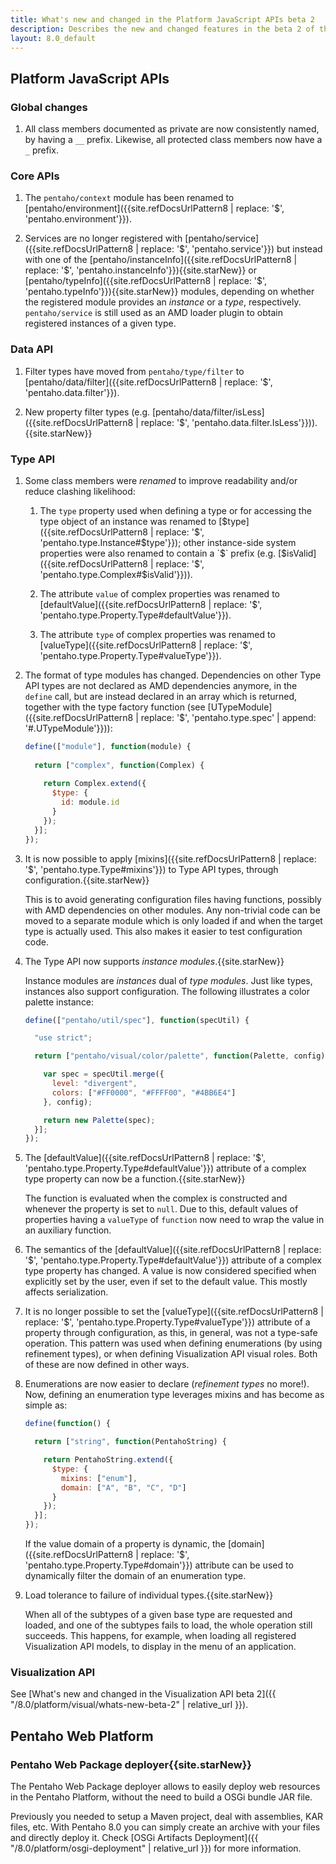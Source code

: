 ```yaml
---
title: What's new and changed in the Platform JavaScript APIs beta 2
description: Describes the new and changed features in the beta 2 of the Platform JavaScript APIs.
layout: 8.0_default
---
```


## Platform JavaScript APIs

### Global changes

1. All class members documented as private are now consistently named, by having a `__` prefix.
   Likewise, all protected class members now have a `_` prefix.


### Core APIs

1. The `pentaho/context` module has been renamed to 
   [pentaho/environment]({{site.refDocsUrlPattern8 | replace: '$', 'pentaho.environment'}}).

2. Services are no longer registered with 
   [pentaho/service]({{site.refDocsUrlPattern8 | replace: '$', 'pentaho.service'}}) but instead with
   one of the [pentaho/instanceInfo]({{site.refDocsUrlPattern8 | replace: '$', 'pentaho.instanceInfo'}}){{site.starNew}} or 
   [pentaho/typeInfo]({{site.refDocsUrlPattern8 | replace: '$', 'pentaho.typeInfo'}}){{site.starNew}} modules,
   depending on whether the registered module provides an _instance_ or a _type_, respectively.
   `pentaho/service` is still used as an AMD loader plugin to obtain registered instances of a given type.


### Data API

1. Filter types have moved from `pentaho/type/filter` to 
   [pentaho/data/filter]({{site.refDocsUrlPattern8 | replace: '$', 'pentaho.data.filter'}}).

2. New property filter types
   (e.g. [pentaho/data/filter/isLess]({{site.refDocsUrlPattern8 | replace: '$', 'pentaho.data.filter.IsLess'}})).{{site.starNew}}


### Type API

1. Some class members were _renamed_ to improve readability and/or reduce clashing likelihood:

    1. The `type` property used when defining a type or for accessing the type object of an instance
       was renamed to [$type]({{site.refDocsUrlPattern8 | replace: '$', 'pentaho.type.Instance#$type'}});
       other instance-side system properties were also renamed to contain a `$` prefix
       (e.g. [$isValid]({{site.refDocsUrlPattern8 | replace: '$', 'pentaho.type.Complex#$isValid'}})).
    
    2. The attribute `value` of complex properties was renamed to 
       [defaultValue]({{site.refDocsUrlPattern8 | replace: '$', 'pentaho.type.Property.Type#defaultValue'}}).
       
    3. The attribute `type` of complex properties was renamed to
       [valueType]({{site.refDocsUrlPattern8 | replace: '$', 'pentaho.type.Property.Type#valueType'}}).
   
2. The format of type modules has changed.
   Dependencies on other Type API types are not declared as AMD dependencies anymore, in the `define` call,
   but are instead declared in an array which is returned, together with the type factory function
   (see [UTypeModule]({{site.refDocsUrlPattern8 | replace: '$', 'pentaho.type.spec' | append: '#.UTypeModule'}})):
   
   ```js
   define(["module"], function(module) {
  
     return ["complex", function(Complex) {
    
       return Complex.extend({
         $type: {
           id: module.id
         }      
       });
     }];
   });
   ```
   
3. It is now possible to apply [mixins]({{site.refDocsUrlPattern8 | replace: '$', 'pentaho.type.Type#mixins'}})
   to Type API types, through configuration.{{site.starNew}}
   
   This is to avoid generating configuration files having functions, possibly with AMD dependencies on other modules. 
   Any non-trivial code can be moved to a separate module which is only loaded
   if and when the target type is actually used. This also makes it easier to test configuration code.

4. The Type API now supports _instance modules_.{{site.starNew}}

   Instance modules are _instances_ dual of _type modules_.
   Just like types, instances also support configuration.
   The following illustrates a color palette instance:
   
   ```js
   define(["pentaho/util/spec"], function(specUtil) {
   
     "use strict";
   
     return ["pentaho/visual/color/palette", function(Palette, config) {
   
       var spec = specUtil.merge({
         level: "divergent",
         colors: ["#FF0000", "#FFFF00", "#4BB6E4"]
       }, config);
   
       return new Palette(spec);
     }];
   });
   ```

5. The [defaultValue]({{site.refDocsUrlPattern8 | replace: '$', 'pentaho.type.Property.Type#defaultValue'}}) 
   attribute of a complex type property can now be a function.{{site.starNew}}
   
   The function is evaluated when the complex is constructed and whenever the property is set to `null`.
   Due to this, default values of properties having a `valueType` of `function` 
   now need to wrap the value in an auxiliary function.

6. The semantics of the
   [defaultValue]({{site.refDocsUrlPattern8 | replace: '$', 'pentaho.type.Property.Type#defaultValue'}}) 
   attribute of a complex type property has changed.
   A value is now considered specified when explicitly set by the user,
   even if set to the default value. This mostly affects serialization. 

7. It is no longer possible to set the 
   [valueType]({{site.refDocsUrlPattern8 | replace: '$', 'pentaho.type.Property.Type#valueType'}})
   attribute of a property through configuration, as this, in general, was not a type-safe operation.
   This pattern was used when defining enumerations (by using refinement types),
   or when defining Visualization API visual roles.
   Both of these are now defined in other ways.

8. Enumerations are now easier to declare (_refinement types_ no more!).
   Now, defining an enumeration type leverages mixins and has become as simple as:
   
   ```js
   define(function() {
   
     return ["string", function(PentahoString) {
   
       return PentahoString.extend({
         $type: {
           mixins: ["enum"],
           domain: ["A", "B", "C", "D"]
         }
       });
     }];
   });
   ```
   
   If the value domain of a property is dynamic, 
   the [domain]({{site.refDocsUrlPattern8 | replace: '$', 'pentaho.type.Property.Type#domain'}})
   attribute can be used to dynamically filter the domain of an enumeration type.
   
9. Load tolerance to failure of individual types.{{site.starNew}}
 
   When all of the subtypes of a given base type are requested and loaded, 
   and one of the subtypes fails to load, the whole operation still succeeds.
   This happens, for example, when loading all registered Visualization API models,
   to display in the menu of an application.


### Visualization API

See [What's new and changed in the Visualization API beta 2]({{ "/8.0/platform/visual/whats-new-beta-2" | relative_url }}).


## Pentaho Web Platform

### Pentaho Web Package deployer{{site.starNew}}

The Pentaho Web Package deployer allows to easily deploy web resources in the Pentaho Platform,
without the need to build a OSGi bundle JAR file.

Previously you needed to setup a Maven project, deal with assemblies, KAR files, etc. With Pentaho 8.0
you can simply create an archive with your files and directly deploy it. Check [OSGi Artifacts Deployment]({{ "/8.0/platform/osgi-deployment" | relative_url }})
for more information.
